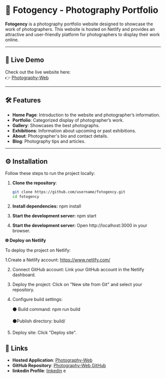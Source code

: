 # 📸 Fotogency - Photography Portfolio

**Fotogency** is a photography portfolio website designed to showcase the work of photographers. This website is hosted on Netlify and provides an attractive and user-friendly platform for photographers to display their work online.

---

## 🚀 Live Demo

Check out the live website here:  
👉 [Photography-Web](https://68ca9783f15a2911a4ec8eac--photography-webb.netlify.app/)  

---

## 🛠️ Features

- **Home Page**: Introduction to the website and photographer’s information.
- **Portfolio**: Categorized display of photographer’s work.
- **Gallery**: Showcases the best photographs.
- **Exhibitions**: Information about upcoming or past exhibitions.
- **About**: Photographer's bio and contact details.
- **Blog**: Photography tips and articles.

---

## ⚙️ Installation

Follow these steps to run the project locally:

1. **Clone the repository**:

   ```bash
   git clone https://github.com/username/fotogency.git
   cd fotogency

2. **Install dependencies:**
    npm install

3. **Start the development server:**
     npm start
   
4. **Start the development server:**
   Open http://localhost:3000 in your browser.

**🌐 Deploy on Netlify**

To deploy the project on Netlify:

1.Create a Netlify account: https://www.netlify.com/

2. Connect GitHub account: Link your GitHub account in the Netlify dashboard.

3. Deploy the project: Click on "New site from Git" and select your repository.

4. Configure build settings:

   ⚫ Build command: npm run build

   ⚫Publish directory: build/

5. Deploy site: Click "Deploy site".

## 🔗 Links

- **Hosted Application**: [Photography-Web](https://68ca9783f15a2911a4ec8eac--photography-webb.netlify.app/)  
- **GitHub Repository**: [Photography-Web GitHub](https://github.com/PL7822/Photography-Web)
- **linkedin Profile**: [linkedin](https://www.linkedin.com/in/pritam-lendale-398172353?utm_source=share&utm_campaign=share_via&utm_content=profile&utm_medium=android_app)  e


   
